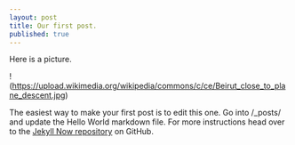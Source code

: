 ```yaml
---
layout: post
title: Our first post.
published: true
---
```


Here is a picture.

!(https://upload.wikimedia.org/wikipedia/commons/c/ce/Beirut_close_to_plane_descent.jpg)

The easiest way to make your first post is to edit this one. Go into /_posts/ and update the Hello World markdown file. For more instructions head over to the [Jekyll Now repository](https://github.com/barryclark/jekyll-now) on GitHub.
